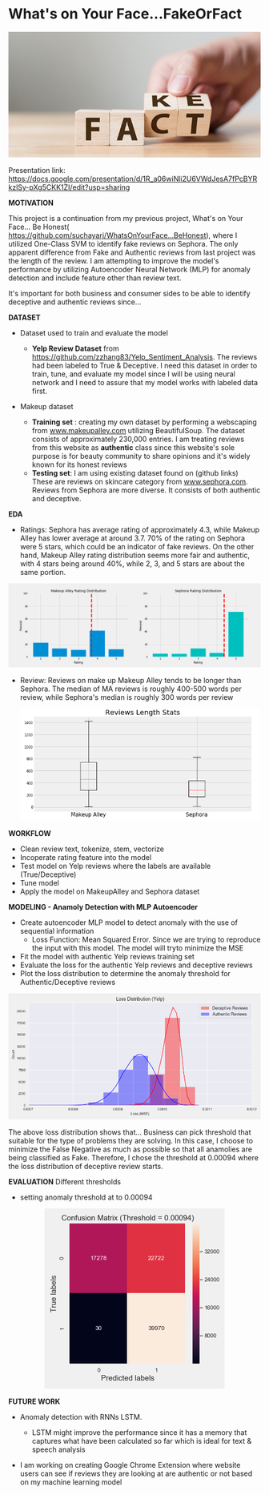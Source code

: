 # What's on Your Face...FakeOrFact

 <p align="center">
    <img src="img/fake.png">
    </p>

Presentation link: https://docs.google.com/presentation/d/1R_a06wiNli2U6VWdJesA7fPcBYRkzlSy-pXg5CKK1ZI/edit?usp=sharing


**MOTIVATION** 

This project is a continuation from my previous project, What's on Your Face... Be Honest( https://github.com/suchayarj/WhatsOnYourFace...BeHonest), where I utilized One-Class SVM to identify fake reviews on Sephora. The only apparent difference from Fake and Authentic reviews from last project was the length of the review. I am attempting to improve the model's performance by utilizing Autoencoder Neural Network (MLP) for anomaly detection and include feature other than review text.

It's important for both business and consumer sides to be able to identify deceptive and authentic reviews since...



**DATASET**

- Dataset used to train and evaluate the model 
    - **Yelp Review Dataset** from https://github.com/zzhang83/Yelp_Sentiment_Analysis. The reviews had been labeled to True & Deceptive. I need this dataset in order to train, tune, and evaluate my model since I will be using neural network and I need to assure that my model works with labeled data first.

- Makeup dataset
    - **Training set** : creating my own dataset by performing a webscaping from www.makeupalley.com utilizing BeautifulSoup. The dataset consists of approximately 230,000 entries. I am treating reviews from this website as **authentic** class since this website's sole purpose is for beauty community to share opinions and it's widely known for its honest reviews
    - **Testing set**: I am using existing dataset found on (github links) These are reviews on skincare category from www.sephora.com. Reviews from Sephora are more diverse. It consists of both authentic and deceptive.

**EDA**
- Ratings:
    Sephora has average rating of approximately 4.3, while Makeup Alley has lower average at around 3.7. 70% of the rating on Sephora were 5 stars, which could be an indicator of fake reviews. On the other hand, Makeup Alley rating distribution seems more fair and authentic, with 4 stars being around 40%, while 2, 3, and 5 stars are about the same portion.

<p align="center">
  <img src="img/RatingDist.png">
</p>

- Review:
Reviews on make up Makeup Alley tends to be longer than Sephora. The median of MA reviews is roughly 400-500 words per review, while Sephora's median is roughly 300 words per review
     <p align="center">
    <img src="img/Reviewlenboxplot.png">
    </p>

**WORKFLOW**
- Clean review text, tokenize, stem, vectorize 
- Incoperate rating feature into the model
- Test model on Yelp reviews where the labels are available (True/Deceptive)
- Tune model
- Apply the model on MakeupAlley and Sephora dataset


**MODELING - Anamoly Detection with MLP Autoencoder**
- Create autoencoder MLP model to detect anomaly with the use of sequential information 
    - Loss Function: Mean Squared Error. Since we are trying to reproduce the input with  this model. The model will tryto minimize the MSE
- Fit the model with authentic Yelp reviews training set
- Evaluate the loss for the authentic Yelp reviews and deceptive reviews
- Plot the loss distribution to determine the anomaly threshold for Authentic/Deceptive reviews

 <p align="center">
    <img src="img/LossDistYelp.png">
    </p>

The above loss distribution shows that...
Business can pick threshold that suitable for the type of problems they are solving. In this case, I choose to minimize the False Negative as much as possible so that all anamolies are being classified as Fake. Therefore, I chose the threshold at 0.00094 where the loss distribution of deceptive review starts.

**EVALUATION**
Different thresholds
- setting anomaly threshold at to 0.00094
 <p align="center">
    <img src="img/cm94.png">
    </p>

**FUTURE WORK**
- Anomaly detection with RNNs LSTM.
    - LSTM might improve the performance since it has a memory that captures what have been calculated so far which is ideal for text & speech analysis

- I am working on creating Google Chrome Extension where website users can see if reviews they are looking at are authentic or not based on my machine learning model